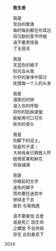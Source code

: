 　　__致生者__  

　　我是  
　　空白的歌谱  
　　每时每刻都在你耳边  
　　将沉默的音节哼唱  
　　请不要责怪我  
　　了无音讯  

　　我是  
　　天蓝色的被子  
　　阳光会从我  
　　针织的身体中穿过  
　　抚摸每一个人的头发  

　　我是  
　　滴答的时钟  
　　溜入你的呼吸  
　　将你的肌肤揉皱  
　　偷偷用可口可乐  
　　呲你的骨头  

　　我是  
　　你脚下的泥土，  
　　恒星的孑遗；  
　　大地母亲已拥我入怀  
　　她用浆果和鲜花  
　　将我铺满  

　　我是  
　　你眼前的文字  
　　迷失的狮子  
　　而你要在迷宫中  
　　继续走下去  
　　直到  与我相遇  

　　请不要害怕    去爱  
　　或是死亡    因生命  
　　之螺旋    不会终结  
　　存在    此刻鼻息下  

   2024